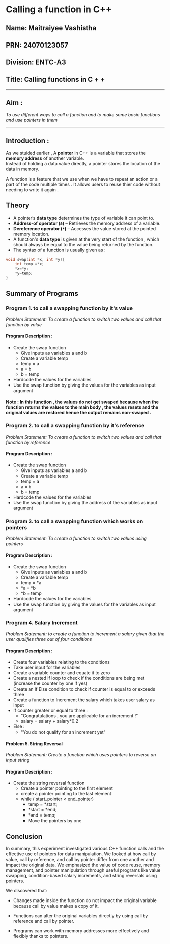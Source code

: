 # Calling a function in C++

## Name: Maitraiyee Vashistha
## PRN: 24070123057
## Division: ENTC-A3
## Title: Calling functions in C + + 
---

## Aim :
*To use different ways to call a function and to make some basic functions and use pointers in them*

-----

## Introduction :
As we stuided earlier , A **pointer** in C++ is a variable that stores the **memory address** of another variable.  
Instead of holding a data value directly, a pointer stores the location of the data in memory.

A function is a feature that we use when we have to repeat an action or a part of the code multiple times . 
It allows users to reuse thier code without needing to write it again .                  

## **Theory**
- A pointer’s **data type** determines the type of variable it can point to.  
- **Address-of operator (`&`)** – Retrieves the memory address of a variable.  
- **Dereference operator (`*`)** – Accesses the value stored at the pointed memory location.
- A function's **data type** is given at the very start of the function , which should always be equal to the value being returned by the function.
- The syntax of a function is usually given as :
```cpp
void swap(int *x, int *y){
    int temp =*x;
    *x=*y;
    *y=temp;
}
```

## Summary of Programs
### Program 1. to call a swapping function by it's value

*Problem Statement: To create a function to switch two values and call that function by value*
#### Program Description :
 - Create the swap function
   - Give inputs as variables a and b
   - Create a variable temp
   - temp = a
   - a = b
   - b = temp
 - Hardcode the values for the variables
 - Use the swap function by giving the values for the variables as input argument


#### Note : In this function , the values do not get swaped because when the function returns the values to the main body , the values resets and the original values are restored hence the output remains non-swaped .

### Program 2. to call a swapping function by it's reference

*Problem Statement: To create a function to switch two values and call that function by reference*
#### Program Description :
 - Create the swap function
   - Give inputs as variables a and b
   - Create a variable temp
   - temp = a
   - a = b
   - b = temp
 - Hardcode the values for the variables
 - Use the swap function by giving the address of the variables as input argument

### Program 3. to call a swapping function which works on pointers

*Problem Statement: To create a function to switch two values using pointers*
#### Program Description :
 - Create the swap function
   - Give inputs as variables a and b
   - Create a variable temp
   - temp = *a
   - *a = *b
   - *b = temp
 - Hardcode the values for the variables
 - Use the swap function by giving the values for the variables as input argument


### Program 4. Salary Increment

*Problem Statement: to create a function to increment a salary given that the user qualifies three out of four conditions*
#### Program Description :
 - Create four variables relating to the conditions
 - Take user input for the variables
 - Create a variable counter and equate it to zero
 - Create a nested if loop to check if the conditions are being met (increase the counter by one if yes)
 - Create an If Else condition to check if counter is equal to or exceeds three
 - Create a function to Increment the salary which takes user salary as input
 - If counter greater or equal to three :
     - "Congratulations , you are applicable for an increment !"
     - salary = salary + salary*0.2
 - Else :
     - "You do not qualify for an increment yet" 

#### Problem 5. String Reversal

*Problem Statement: Create a function which uses pointers to reverse an input string*
#### Program Description :
 - Create the string reversal function
     - Create a pointer pointing to the first element
     - create a pointer pointing to the last element
     - while ( start_pointer < end_pointer)
         - temp = *start;
         - *start = *end;
         - *end = temp;
         - Move the pointers by one
  ## Conclusion 
  In summary, this experiment investigated various C++ function calls and the effective use of pointers for data manipulation.  We looked at how call by value, call by reference, and call by pointer differ from one another and impact the original data.  We emphasized the value of code reuse, memory management, and pointer manipulation through useful programs like value swapping, condition-based salary increments, and string reversals using pointers.

 We discovered that:

  - Changes made inside the function do not impact the original variable because call by value makes a copy of it.

  - Functions can alter the original variables directly by using call by reference and call by pointer.

  - Programs can work with memory addresses more effectively and flexibly thanks to pointers.
